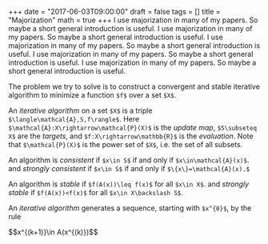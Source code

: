 +++
date = "2017-06-03T09:00:00"
draft = false
tags = []
title = "Majorization"
math = true
+++
I use majorization in many of my papers. So maybe a short general introduction is useful. 
I use majorization in many of my papers. So maybe a short general introduction is useful. 
I use majorization in many of my papers. So maybe a short general introduction is useful. 
I use majorization in many of my papers. So maybe a short general introduction is useful. 
I use majorization in many of my papers. So maybe a short general introduction is useful. 
<!--more-->

The problem we try to solve is to construct a convergent and stable iterative algorithm to minimize a function 
`$f$` over a set `$X$`. 

An *iterative algorithm* on a set `$X$` is a triple `$\langle\mathcal{A},S,f\rangle$`. Here `$\mathcal{A}:X\rightarrow\mathcal{P}(X)$` is the *update map*, `$S\subseteq X$` are the *targets*, and `$f:X\rightarrow\mathbb{R}$` is the *evaluation*. Note that `$\mathcal{P}(X)$` is the power set 
of `$X$`, i.e. the set of all subsets.

An algorithm is *consistent* if `$x\in S$` if and only if `$x\in\mathcal{A}(x)$`.
and *strongly consistent* if `$x\in S$` if and only if `$\{x\}=\mathcal{A}(x).$`

An algorithm is *stable* if `$f(A(x))\leq f(x)$` for all `$x\in X$`. 
and *strongly stable* if `$f(A(x))<f(x)$` for all `$x\in X\backslash S$`.

An *iterative algorithm* generates a sequence, starting with `$x^{0}$`, by the rule
<div>
$$x^{(k+1)}\in A(x^{(k)})$$
</div>


<script type="text/javascript"
  src="https://cdn.mathjax.org/mathjax/latest/MathJax.js?config=TeX-AMS-MML_HTMLorMML">
</script>
<script type="text/x-mathjax-config">
MathJax.Hub.Config({
  tex2jax: {
    inlineMath: [['$','$'], ['\\(','\\)']],
    displayMath: [['$$','$$'], ['\[','\]']],
    processEscapes: true,
    processEnvironments: true,
    skipTags: ['script', 'noscript', 'style', 'textarea', 'pre'],
    TeX: { equationNumbers: { autoNumber: "AMS" },
         extensions: ["AMSmath.js", "AMSsymbols.js"] }
  }
});
</script>
<script type="text/x-mathjax-config">
  MathJax.Hub.Queue(function() {
    var all = MathJax.Hub.getAllJax(), i;
    for(i = 0; i < all.length; i += 1) {
        all[i].SourceElement().parentNode.className += ' has-jax';
    }
});
</script>
